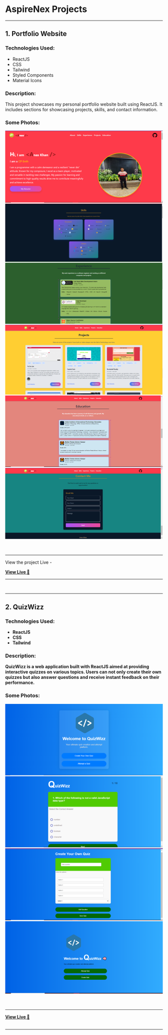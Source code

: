 <body>

  <h1><b>AspireNex Projects</b></h1>
<hr>
  <div class="project">
    <h2><b>1. Portfolio Website</b></h2>
    <h3>Technologies Used:</h3>
    <ul>
      <li>ReactJS</li>
      <li>CSS</li>
      <li>Tailwind</li>
      <li>Styled Components</li>
      <li>Material Icons</li>
    </ul>
    <h3>Description:</h3>
    <p>
      This project showcases my personal portfolio website built using ReactJS. It includes sections for showcasing projects, skills, and contact information.
    </p>
    <h3>Some Photos:</h3>
    <img src="Screenshots/p1-1.PNG" alt="portfolio-home">
    <img src="Screenshots/p1-2.PNG" alt="portfolio-home">
    <img src="Screenshots/p1-3.PNG" alt="portfolio-home">
    <img src="Screenshots/p1-4.PNG" alt="portfolio-home">
    <img src="Screenshots/p1-5.PNG" alt="portfolio-home">
    <img src="Screenshots/p1-6.PNG" alt="portfolio-home">
    <br>
    <br>
    <br>
    <hr>
    <p>View the project Live - </p>
    <a class="live-project" href="https://react-portfolio-t0b3.onrender.com/"><b>View Live 🚀<b></a>
      <hr>
  </div>
      <br>
  <hr>

  <div class="project">
    <h2><b>2. QuizWizz</b></h2>
    <h3>Technologies Used:</h3>
    <ul>
      <li>ReactJS</li>
      <li>CSS</li>
      <li>Tailwind</li>
    </ul>
    <h3>Description:</h3>
    <p>
      QuizWizz is a web application built with ReactJS aimed at providing interactive quizzes on various topics. Users can not only create their own quizzes but also answer questions and receive instant feedback on their performance.
    </p>
    <h3>Some Photos:</h3>
    <img src="Screenshots/p2-1.PNG" alt="quiz-home">
    <img src="Screenshots/p2-2.PNG" alt="quizz-home">
    <img src="Screenshots/p2-3.PNG" alt="quizz-home">
    <img src="Screenshots/p2-4.PNG" alt="quizz-home">
    <br>
    <br>
    <br>
    <hr>
    <a class="live-project" href="https://quizwizz-lay1d5n3w-anas727189s-projects.vercel.app/"><b>View Live 🚀<b></a>
  </div>
  <br>

</body>
</html>
<hr>
